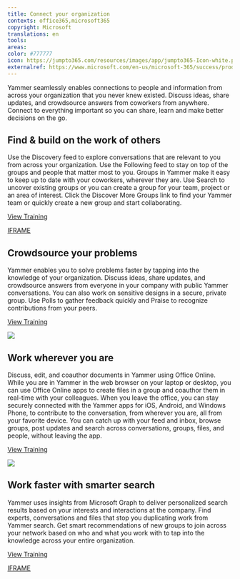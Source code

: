```yaml
---
title: Connect your organization
contexts: office365,microsoft365
copyright: Microsoft
translations: en
tools: 
areas: 
color: #777777
icon: https://jumpto365.com/resources/images/app/jumpto365-Icon-white.png
externalref: https://www.microsoft.com/en-us/microsoft-365/success/productivitylibrary/connect-your-organization
---
```

Yammer seamlessly enables connections to people and information from across your organization that you never knew existed. Discuss ideas, share updates, and crowdsource answers from coworkers from anywhere. Connect to everything important so you can share, learn and make better decisions on the go.


## Find & build on the work of others

Use the Discovery feed to explore conversations that are relevant to you from across your organization. Use the Following feed to stay on top of the groups and people that matter most to you. Groups in Yammer make it easy to keep up to date with your coworkers, wherever they are. Use Search to uncover existing groups or you can create a group for your team, project or an area of interest. Click the Discover More Groups link to find your Yammer team or quickly create a new group and start collaborating.

[View Training](https://support.office.com/article/Video-Use-Yammer-every-day-47526868-b136-40cc-a80d-c870eadd9ba5?ui=en-US&rs=en-US&ad=US)

[IFRAME](https://www.microsoft.com/en-us/videoplayer/embed/RE1UPo9)

## Crowdsource your problems

Yammer enables you to solve problems faster by tapping into the knowledge of your organization. Discuss ideas, share updates, and crowdsource answers from everyone in your company with public Yammer conversations. You can also work on sensitive designs in a secure, private group. Use Polls to gather feedback quickly and Praise to recognize contributions from your peers.

[View Training](https://support.office.com/article/Video-Communicate-in-groups-52db606b-2f29-4a9a-8cbb-b43bf2a27d2e)

![](http://img-prod-cms-rt-microsoft-com.akamaized.net/cms/api/am/imageFileData/RE1RkuO?ver=cbfd)

## Work wherever you are

Discuss, edit, and coauthor documents in Yammer using Office Online. While you are in Yammer in the web browser on your laptop or desktop, you can use Office Online apps to create files in a group and coauthor them in real-time with your colleagues. When you leave the office, you can stay securely connected with the Yammer apps for iOS, Android, and Windows Phone, to contribute to the conversation, from wherever you are, all from your favorite device. You can catch up with your feed and inbox, browse groups, post updates and search across conversations, groups, files, and people, without leaving the app.

[View Training](https://support.office.com/article/Set-up-Yammer-to-stay-connected-with-your-network-on-your-iPhone-or-iPad-312e3be6-74d3-4581-a4af-4e69172dd8bb)

![](http://img-prod-cms-rt-microsoft-com.akamaized.net/cms/api/am/imageFileData/RE1RoGa?ver=5514)

## Work faster with smarter search

Yammer uses insights from Microsoft Graph to deliver personalized search results based on your interests and interactions at the company. Find experts, conversations and files that stop you duplicating work from Yammer search. Get smart recommendations of new groups to join across your network based on who and what you work with to tap into the knowledge across your entire organization.

[View Training](https://support.office.com/article/Video-Search-for-answers-and-use-the-discovery-feed-e9f31b53-f1b1-407f-8cd6-6cda93fe23be)

[IFRAME](https://www.microsoft.com/en-us/videoplayer/embed/RE1UMMB)

